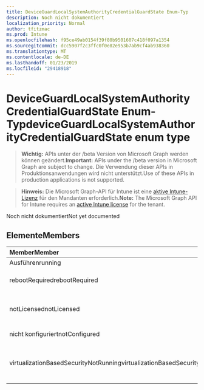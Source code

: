 ```yaml
---
title: DeviceGuardLocalSystemAuthorityCredentialGuardState Enum-Typ
description: Noch nicht dokumentiert
localization_priority: Normal
author: tfitzmac
ms.prod: Intune
ms.openlocfilehash: f95ce49ab0154f39f80b9501607c418f097a1354
ms.sourcegitcommit: dcc5907f2c3ffc0f0e82e953b7ab9cf4ab938360
ms.translationtype: MT
ms.contentlocale: de-DE
ms.lasthandoff: 01/23/2019
ms.locfileid: "29418918"
---
```

# <a name="deviceguardlocalsystemauthoritycredentialguardstate-enum-type"></a><span data-ttu-id="4f9af-103">DeviceGuardLocalSystemAuthorityCredentialGuardState Enum-Typ</span><span class="sxs-lookup"><span data-stu-id="4f9af-103">deviceGuardLocalSystemAuthorityCredentialGuardState enum type</span></span>

> <span data-ttu-id="4f9af-104">**Wichtig:** APIs unter der /beta Version von Microsoft Graph werden können geändert.</span><span class="sxs-lookup"><span data-stu-id="4f9af-104">**Important:** APIs under the /beta version in Microsoft Graph are subject to change.</span></span> <span data-ttu-id="4f9af-105">Die Verwendung dieser APIs in Produktionsanwendungen wird nicht unterstützt.</span><span class="sxs-lookup"><span data-stu-id="4f9af-105">Use of these APIs in production applications is not supported.</span></span>

> <span data-ttu-id="4f9af-106">**Hinweis:** Die Microsoft Graph-API für Intune ist eine [aktive Intune-Lizenz](https://go.microsoft.com/fwlink/?linkid=839381) für den Mandanten erforderlich.</span><span class="sxs-lookup"><span data-stu-id="4f9af-106">**Note:** The Microsoft Graph API for Intune requires an [active Intune license](https://go.microsoft.com/fwlink/?linkid=839381) for the tenant.</span></span>

<span data-ttu-id="4f9af-107">Noch nicht dokumentiert</span><span class="sxs-lookup"><span data-stu-id="4f9af-107">Not yet documented</span></span>

## <a name="members"></a><span data-ttu-id="4f9af-108">Elemente</span><span class="sxs-lookup"><span data-stu-id="4f9af-108">Members</span></span>
|<span data-ttu-id="4f9af-109">Member</span><span class="sxs-lookup"><span data-stu-id="4f9af-109">Member</span></span>|<span data-ttu-id="4f9af-110">Wert</span><span class="sxs-lookup"><span data-stu-id="4f9af-110">Value</span></span>|<span data-ttu-id="4f9af-111">Beschreibung</span><span class="sxs-lookup"><span data-stu-id="4f9af-111">Description</span></span>|
|:---|:---|:---|
|<span data-ttu-id="4f9af-112">Ausführen</span><span class="sxs-lookup"><span data-stu-id="4f9af-112">running</span></span>|<span data-ttu-id="4f9af-113">0</span><span class="sxs-lookup"><span data-stu-id="4f9af-113">0</span></span>|<span data-ttu-id="4f9af-114">Wird ausgeführt</span><span class="sxs-lookup"><span data-stu-id="4f9af-114">Running</span></span>|
|<span data-ttu-id="4f9af-115">rebootRequired</span><span class="sxs-lookup"><span data-stu-id="4f9af-115">rebootRequired</span></span>|<span data-ttu-id="4f9af-116">1</span><span class="sxs-lookup"><span data-stu-id="4f9af-116">1</span></span>|<span data-ttu-id="4f9af-117">Neustart erforderlich</span><span class="sxs-lookup"><span data-stu-id="4f9af-117">Reboot required</span></span>|
|<span data-ttu-id="4f9af-118">notLicensed</span><span class="sxs-lookup"><span data-stu-id="4f9af-118">notLicensed</span></span>|<span data-ttu-id="4f9af-119">2</span><span class="sxs-lookup"><span data-stu-id="4f9af-119">2</span></span>|<span data-ttu-id="4f9af-120">Keine Lizenz für Anmeldeinformationen Guard</span><span class="sxs-lookup"><span data-stu-id="4f9af-120">Not licensed for Credential Guard</span></span>|
|<span data-ttu-id="4f9af-121">nicht konfiguriert</span><span class="sxs-lookup"><span data-stu-id="4f9af-121">notConfigured</span></span>|<span data-ttu-id="4f9af-122">3</span><span class="sxs-lookup"><span data-stu-id="4f9af-122">3</span></span>|<span data-ttu-id="4f9af-123">Nicht konfiguriert</span><span class="sxs-lookup"><span data-stu-id="4f9af-123">Not configured</span></span>|
|<span data-ttu-id="4f9af-124">virtualizationBasedSecurityNotRunning</span><span class="sxs-lookup"><span data-stu-id="4f9af-124">virtualizationBasedSecurityNotRunning</span></span>|<span data-ttu-id="4f9af-125">4</span><span class="sxs-lookup"><span data-stu-id="4f9af-125">4</span></span>|<span data-ttu-id="4f9af-126">Virtualisierung basiert Sicherheit wird nicht ausgeführt.</span><span class="sxs-lookup"><span data-stu-id="4f9af-126">Virtualization Based security is not running</span></span>|




